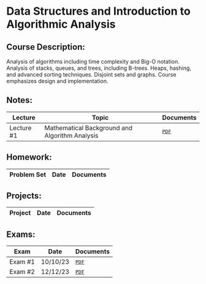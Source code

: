 # Data Structures and Introduction to Algorithmic Analysis
## Course Description: 
Analysis of algorithms including time complexity and Big-O notation. Analysis of stacks, queues, and trees, including B-trees. Heaps, hashing, and advanced sorting techniques. Disjoint sets and graphs. Course emphasizes design and implementation.

## Notes:
| Lecture | Topic | Documents |
| ------- | ----- | --------- |
| Lecture #1 | Mathematical Background and Algorithm Analysis | <kbd>[PDF]()</kbd> |

## Homework:
| Problem Set | Date | Documents |
| -------- | ---- | ---------- |

## Projects:
| Project | Date | Documents |
| -------- | ---- | ---------- |

## Exams:
| Exam | Date | Documents |
| ---- | ---- | --------- |
| Exam #1 | 10/10/23 | <kbd>[PDF]()</kbd>
| Exam #2 | 12/12/23 | <kbd>[PDF]()</kbd>
